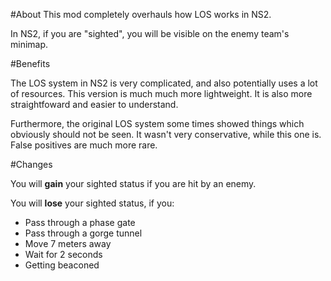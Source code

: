 #About
This mod completely overhauls how LOS works in NS2.

In NS2, if you are "sighted", you will be visible
on the enemy team's minimap.

#Benefits

The LOS system in NS2 is very complicated, and also potentially uses a lot of resources.
This version is much much more lightweight. It is also more straightfoward and easier to understand.

Furthermore, the original LOS system some times showed things which obviously should not be seen.
It wasn't very conservative, while this one is. False positives are much more rare.

#Changes

You will **gain** your sighted status if you are hit by an enemy.

You will **lose** your sighted status, if you:
 - Pass through a phase gate
 - Pass through a gorge tunnel
 - Move 7 meters away
 - Wait for 2 seconds
 - Getting beaconed
